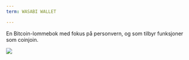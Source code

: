 ```yaml
---
term: WASABI WALLET

---
```

En Bitcoin-lommebok med fokus på personvern, og som tilbyr funksjoner som coinjoin.

![](../../dictionnaire/assets/48.webp)